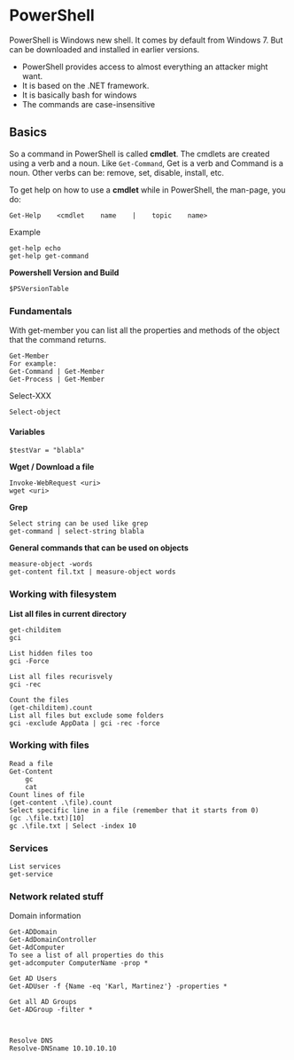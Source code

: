 # PowerShell

PowerShell is Windows new shell. It comes by default from Windows 7. But can be downloaded and installed in earlier versions.

* PowerShell provides access to almost everything an attacker might want.
* It is based on the .NET framework.
* It is basically bash for windows
* The commands are case-insensitive

## Basics

So a command in PowerShell is called **cmdlet**. The cmdlets are created using a verb and a noun. Like `Get-Command`, Get is a verb and Command is a noun. Other verbs can be: remove, set, disable, install, etc.

To get help on how to use a **cmdlet** while in PowerShell, the man-page, you do:

```text
Get-Help    <cmdlet    name    |    topic    name>
```

Example

```text
get-help echo
get-help get-command
```

**Powershell Version and Build**

```text
$PSVersionTable
```

### Fundamentals

With get-member you can list all the properties and methods of the object that the command returns.

```text
Get-Member
For example:
Get-Command | Get-Member
Get-Process | Get-Member
```

Select-XXX

```text
Select-object
```

#### Variables

```text
$testVar = "blabla"
```

**Wget / Download a file**

```text
Invoke-WebRequest <uri>
wget <uri>
```

**Grep**

```text
Select string can be used like grep
get-command | select-string blabla
```

**General commands that can be used on objects**

```text
measure-object -words
get-content fil.txt | measure-object words
```

### Working with filesystem

**List all files in current directory**

```text
get-childitem
gci

List hidden files too
gci -Force

List all files recurisvely
gci -rec

Count the files
(get-childitem).count
List all files but exclude some folders
gci -exclude AppData | gci -rec -force
```

### Working with files

```text
Read a file
Get-Content
    gc
    cat
Count lines of file
(get-content .\file).count
Select specific line in a file (remember that it starts from 0)
(gc .\file.txt)[10]
gc .\file.txt | Select -index 10
```

### Services

```text
List services
get-service
```

### Network related stuff

Domain information

```text
Get-ADDomain
Get-AdDomainController
Get-AdComputer
To see a list of all properties do this
get-adcomputer ComputerName -prop *

Get AD Users
Get-ADUser -f {Name -eq 'Karl, Martinez'} -properties *

Get all AD Groups
Get-ADGroup -filter *



Resolve DNS
Resolve-DNSname 10.10.10.10
```

